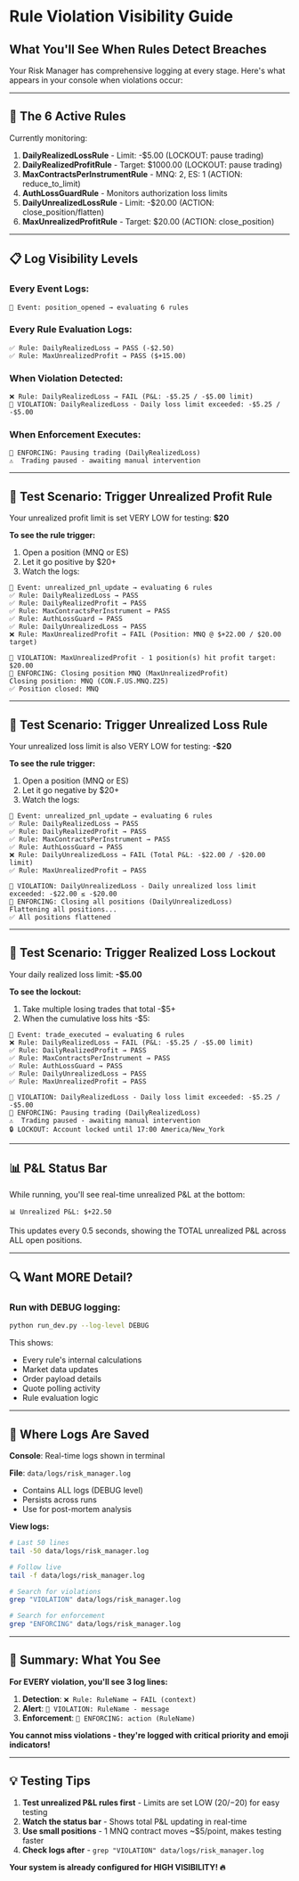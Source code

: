 # Rule Violation Visibility Guide

## What You'll See When Rules Detect Breaches

Your Risk Manager has comprehensive logging at every stage. Here's what appears in your console when violations occur:

---

## 🎯 The 6 Active Rules

Currently monitoring:
1. **DailyRealizedLossRule** - Limit: -$5.00 (LOCKOUT: pause trading)
2. **DailyRealizedProfitRule** - Target: $1000.00 (LOCKOUT: pause trading)
3. **MaxContractsPerInstrumentRule** - MNQ: 2, ES: 1 (ACTION: reduce_to_limit)
4. **AuthLossGuardRule** - Monitors authorization loss limits
5. **DailyUnrealizedLossRule** - Limit: -$20.00 (ACTION: close_position/flatten)
6. **MaxUnrealizedProfitRule** - Target: $20.00 (ACTION: close_position)

---

## 📋 Log Visibility Levels

### Every Event Logs:
```
📨 Event: position_opened → evaluating 6 rules
```

### Every Rule Evaluation Logs:
```
✅ Rule: DailyRealizedLoss → PASS (-$2.50)
✅ Rule: MaxUnrealizedProfit → PASS ($+15.00)
```

### When Violation Detected:
```
❌ Rule: DailyRealizedLoss → FAIL (P&L: -$5.25 / -$5.00 limit)
🚨 VIOLATION: DailyRealizedLoss - Daily loss limit exceeded: -$5.25 / -$5.00
```

### When Enforcement Executes:
```
🛑 ENFORCING: Pausing trading (DailyRealizedLoss)
⚠️  Trading paused - awaiting manual intervention
```

---

## 🧪 Test Scenario: Trigger Unrealized Profit Rule

Your unrealized profit limit is set VERY LOW for testing: **$20**

**To see the rule trigger:**

1. Open a position (MNQ or ES)
2. Let it go positive by $20+
3. Watch the logs:

```
📨 Event: unrealized_pnl_update → evaluating 6 rules
✅ Rule: DailyRealizedLoss → PASS
✅ Rule: DailyRealizedProfit → PASS
✅ Rule: MaxContractsPerInstrument → PASS
✅ Rule: AuthLossGuard → PASS
✅ Rule: DailyUnrealizedLoss → PASS
❌ Rule: MaxUnrealizedProfit → FAIL (Position: MNQ @ $+22.00 / $20.00 target)

🚨 VIOLATION: MaxUnrealizedProfit - 1 position(s) hit profit target: $20.00
🛑 ENFORCING: Closing position MNQ (MaxUnrealizedProfit)
Closing position: MNQ (CON.F.US.MNQ.Z25)
✅ Position closed: MNQ
```

---

## 🧪 Test Scenario: Trigger Unrealized Loss Rule

Your unrealized loss limit is also VERY LOW for testing: **-$20**

**To see the rule trigger:**

1. Open a position (MNQ or ES)
2. Let it go negative by $20+
3. Watch the logs:

```
📨 Event: unrealized_pnl_update → evaluating 6 rules
✅ Rule: DailyRealizedLoss → PASS
✅ Rule: DailyRealizedProfit → PASS
✅ Rule: MaxContractsPerInstrument → PASS
✅ Rule: AuthLossGuard → PASS
❌ Rule: DailyUnrealizedLoss → FAIL (Total P&L: -$22.00 / -$20.00 limit)
✅ Rule: MaxUnrealizedProfit → PASS

🚨 VIOLATION: DailyUnrealizedLoss - Daily unrealized loss limit exceeded: -$22.00 ≤ -$20.00
🛑 ENFORCING: Closing all positions (DailyUnrealizedLoss)
Flattening all positions...
✅ All positions flattened
```

---

## 🧪 Test Scenario: Trigger Realized Loss Lockout

Your daily realized loss limit: **-$5.00**

**To see the lockout:**

1. Take multiple losing trades that total -$5+
2. When the cumulative loss hits -$5:

```
📨 Event: trade_executed → evaluating 6 rules
❌ Rule: DailyRealizedLoss → FAIL (P&L: -$5.25 / -$5.00 limit)
✅ Rule: DailyRealizedProfit → PASS
✅ Rule: MaxContractsPerInstrument → PASS
✅ Rule: AuthLossGuard → PASS
✅ Rule: DailyUnrealizedLoss → PASS
✅ Rule: MaxUnrealizedProfit → PASS

🚨 VIOLATION: DailyRealizedLoss - Daily loss limit exceeded: -$5.25 / -$5.00
🛑 ENFORCING: Pausing trading (DailyRealizedLoss)
⚠️  Trading paused - awaiting manual intervention
🔒 LOCKOUT: Account locked until 17:00 America/New_York
```

---

## 📊 P&L Status Bar

While running, you'll see real-time unrealized P&L at the bottom:
```
📊 Unrealized P&L: $+22.50
```

This updates every 0.5 seconds, showing the TOTAL unrealized P&L across ALL open positions.

---

## 🔍 Want MORE Detail?

### Run with DEBUG logging:
```bash
python run_dev.py --log-level DEBUG
```

This shows:
- Every rule's internal calculations
- Market data updates
- Order payload details
- Quote polling activity
- Rule evaluation logic

---

## 📝 Where Logs Are Saved

**Console**: Real-time logs shown in terminal

**File**: `data/logs/risk_manager.log`
- Contains ALL logs (DEBUG level)
- Persists across runs
- Use for post-mortem analysis

**View logs:**
```bash
# Last 50 lines
tail -50 data/logs/risk_manager.log

# Follow live
tail -f data/logs/risk_manager.log

# Search for violations
grep "VIOLATION" data/logs/risk_manager.log

# Search for enforcement
grep "ENFORCING" data/logs/risk_manager.log
```

---

## 🎯 Summary: What You See

**For EVERY violation, you'll see 3 log lines:**

1. **Detection**: `❌ Rule: RuleName → FAIL (context)`
2. **Alert**: `🚨 VIOLATION: RuleName - message`
3. **Enforcement**: `🛑 ENFORCING: action (RuleName)`

**You cannot miss violations - they're logged with critical priority and emoji indicators!**

---

## 💡 Testing Tips

1. **Test unrealized P&L rules first** - Limits are set LOW ($20/-$20) for easy testing
2. **Watch the status bar** - Shows total P&L updating in real-time
3. **Use small positions** - 1 MNQ contract moves ~$5/point, makes testing faster
4. **Check logs after** - `grep "VIOLATION" data/logs/risk_manager.log`

**Your system is already configured for HIGH VISIBILITY! 🔥**
